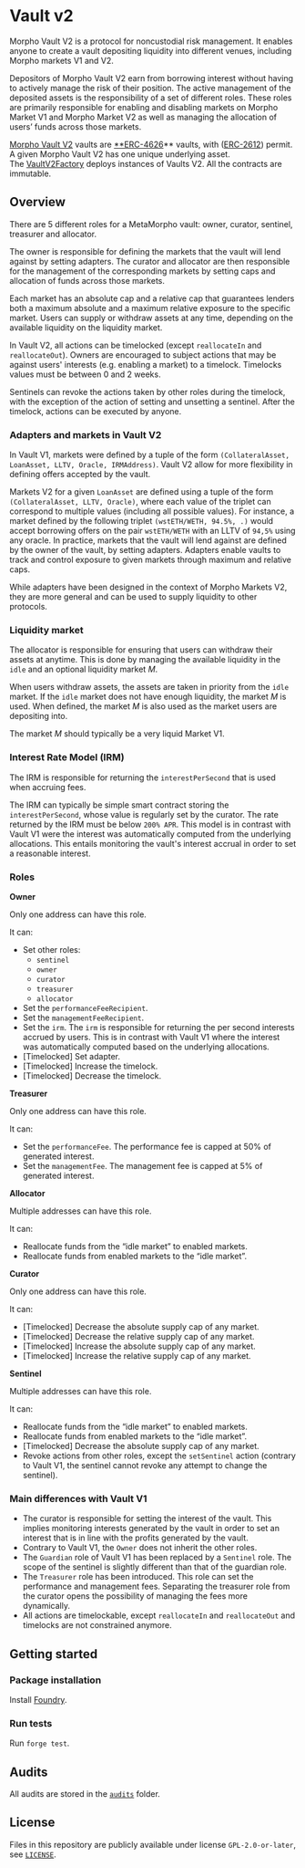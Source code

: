 # Vault v2

Morpho Vault V2 is a protocol for noncustodial risk management.
It enables anyone to create a vault depositing liquidity into different venues, including Morpho markets V1 and V2.

Depositors of Morpho Vault V2 earn from borrowing interest without having to actively manage the risk of their position.
The active management of the deposited assets is the responsibility of a set of different roles.
These roles are primarily responsible for enabling and disabling markets on Morpho Market V1 and Morpho Market V2 as well as managing the allocation of users’ funds across those markets.

[Morpho Vault V2](https://github.com/morpho-org/vaults-v2/blob/main/src/VaultV2.sol) vaults are [**ERC-4626](https://eips.ethereum.org/EIPS/eip-4626)** vaults, with ([ERC-2612](https://eips.ethereum.org/EIPS/eip-2612)) permit.
A given Morpho Vault V2 has one unique underlying asset.
The [VaultV2Factory](https://github.com/morpho-org/vaults-v2/blob/main/src/VaultV2Factory.sol) deploys instances of Vaults V2.
All the contracts are immutable.

## Overview

There are 5 different roles for a MetaMorpho vault: owner, curator, sentinel, treasurer and allocator.

The owner is responsible for defining the markets that the vault will lend against by setting adapters.
The curator and allocator are then responsible for the management of the corresponding markets by setting caps and allocation of funds across those markets.

Each market has an absolute cap and a relative cap that guarantees lenders both a maximum absolute and a maximum relative exposure to the specific market.
Users can supply or withdraw assets at any time, depending on the available liquidity on the liquidity market.

In Vault V2, all actions can be timelocked (except `reallocateIn` and `reallocateOut`).
Owners are encouraged to subject actions that may be against users' interests (e.g. enabling a market) to a timelock.
Timelocks values must be between 0 and 2 weeks.

Sentinels can revoke the actions taken by other roles during the timelock, with the exception of the action of setting and unsetting a sentinel.
After the timelock, actions can be executed by anyone.

### Adapters and markets in Vault V2

In Vault V1, markets were defined by a tuple of the form `(CollateralAsset, LoanAsset, LLTV, Oracle, IRMAddress)`.
Vault V2 allow for more flexibility in defining offers accepted by the vault.

Markets V2 for a given `LoanAsset` are defined using a tuple of the form `(CollateralAsset, LLTV, Oracle)`,
where each value of the triplet can correspond to multiple values (including all possible values).
For instance, a market defined by the following triplet `(wstETH/WETH, 94.5%, .)` would accept borrowing offers on the pair
`wstETH/WETH` with an LLTV of `94,5%` using any oracle.
In practice, markets that the vault will lend against are defined by the owner of the vault, by setting adapters.
Adapters enable vaults to track and control exposure to given markets through maximum and relative caps.

While adapters have been designed in the context of Morpho Markets V2, they are more general and can be used to supply liquidity to other protocols.

### Liquidity market

The allocator is responsible for ensuring that users can withdraw their assets at anytime.
This is done by managing the available liquidity in the `idle` and an optional liquidity market $M$.

When users withdraw assets, the assets are taken in priority from the `idle` market.
If the `idle` market does not have enough liquidity, the market $M$ is used.
When defined, the market $M$ is also used as the market users are depositing into.

The market $M$ should typically be a very liquid Market V1.

### Interest Rate Model (IRM)

The IRM is responsible for returning the `interestPerSecond` that is used when accruing fees.

The IRM can typically be simple smart contract storing the  `interestPerSecond`, whose value is regularly set by the curator.
The rate returned by the IRM must be below `200% APR`.
This model is in contrast with Vault V1 were the interest was automatically computed from the underlying allocations.
This entails monitoring the vault's interest accrual in order to set a reasonable interest.

### Roles

**Owner**

Only one address can have this role.

It can:

- Set other roles:
    - `sentinel`
    - `owner`
    - `curator`
    - `treasurer`
    - `allocator`
- Set the `performanceFeeRecipient`.
- Set the `managementFeeRecipient`.
- Set the `irm`. The `irm` is responsible for returning the per second interests accrued by users. This is in contrast with Vault V1 where the interest was automatically computed based on the underlying allocations.
- [Timelocked] Set adapter.
- [Timelocked] Increase the timelock.
- [Timelocked] Decrease the timelock.

**Treasurer**

Only one address can have this role.

It can:

- Set the `performanceFee`. The performance fee is capped at 50% of generated interest.
- Set the `managementFee`. The management fee is capped at 5% of generated interest.

**Allocator**

Multiple addresses can have this role.

It can:

- Reallocate funds from the “idle market” to enabled markets.
- Reallocate funds from enabled markets to the “idle market”.

**Curator**

Only one address can have this role.

It can:

- [Timelocked] Decrease the absolute supply cap of any market.
- [Timelocked] Decrease the relative supply cap of any market.
- [Timelocked] Increase the absolute supply cap of any market.
- [Timelocked] Increase the relative supply cap of any market.

**Sentinel**

Multiple addresses can have this role.

It can:

- Reallocate funds from the “idle market” to enabled markets.
- Reallocate funds from enabled markets to the “idle market”.
- [Timelocked] Decrease the absolute supply cap of any market.
- Revoke actions from other roles, except the `setSentinel` action (contrary to Vault V1, the sentinel cannot revoke any attempt to change the sentinel).

### Main differences with Vault V1

- The curator is responsible for setting the interest of the vault. This implies monitoring interests generated by the vault in order to set an interest that is in line with the profits generated by the vault.
- Contrary to Vault V1, the `Owner` does not inherit the other roles.
- The `Guardian` role of Vault V1 has been replaced by a `Sentinel` role. The scope of the sentinel is slightly different than that of the guardian role.
- The `Treasurer` role has been introduced. This role can set the performance and management fees. Separating the treasurer role from the curator opens the possibility of managing the fees more dynamically.
- All actions are timelockable, except `reallocateIn` and `reallocateOut` and timelocks are not constrained anymore.

## Getting started

### Package installation

Install [Foundry](https://book.getfoundry.sh/getting-started/installation).

### Run tests

Run `forge test`.

## Audits

All audits are stored in the [`audits`](./audits) folder.

## License

Files in this repository are publicly available under license `GPL-2.0-or-later`, see [`LICENSE`](./LICENSE).
